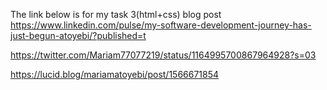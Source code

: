 The link below is for my task 3(html+css) blog post
https://www.linkedin.com/pulse/my-software-development-journey-has-just-begun-atoyebi/?published=t





https://twitter.com/Mariam77077219/status/1164995700867964928?s=03

https://lucid.blog/mariamatoyebi/post/1566671854
